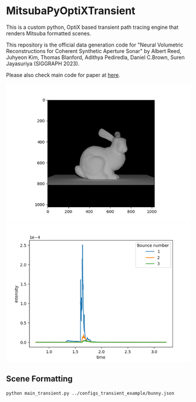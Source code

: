 # MitsubaPyOptiXTransient
This is a custom python, OptiX based transient path tracing engine that renders Mitsuba formatted scenes.

This repository is the official data generation code for "Neural Volumetric Reconstructions for Coherent Synthetic Aperture Sonar" by Albert Reed, Juhyeon Kim, Thomas Blanford, Adithya Pediredla, Daniel C.Brown, Suren Jayasuriya (SIGGRAPH 2023).

Please also check main code for paper at [here](https://github.com/awreed/Neural-Volumetric-Reconstruction-for-Coherent-SAS).

![teasure](assets/radiance.png)
![teasure](assets/transient.png)


## Scene Formatting

```
python main_transient.py ../configs_transient_example/bunny.json
```
